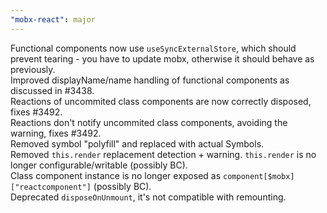 ```yaml
---
"mobx-react": major
---
```


Functional components now use `useSyncExternalStore`, which should prevent tearing - you have to update mobx, otherwise it should behave as previously.<br>
Improved displayName/name handling of functional components as discussed in #3438.<br>
Reactions of uncommited class components are now correctly disposed, fixes #3492.<br>
Reactions don't notify uncommited class components, avoiding the warning, fixes #3492.<br>
Removed symbol "polyfill" and replaced with actual Symbols.<br>
Removed `this.render` replacement detection + warning. `this.render` is no longer configurable/writable (possibly BC).<br>
Class component instance is no longer exposed as `component[$mobx]["reactcomponent"]` (possibly BC).<br>
Deprecated `disposeOnUnmount`, it's not compatible with remounting.<br>
